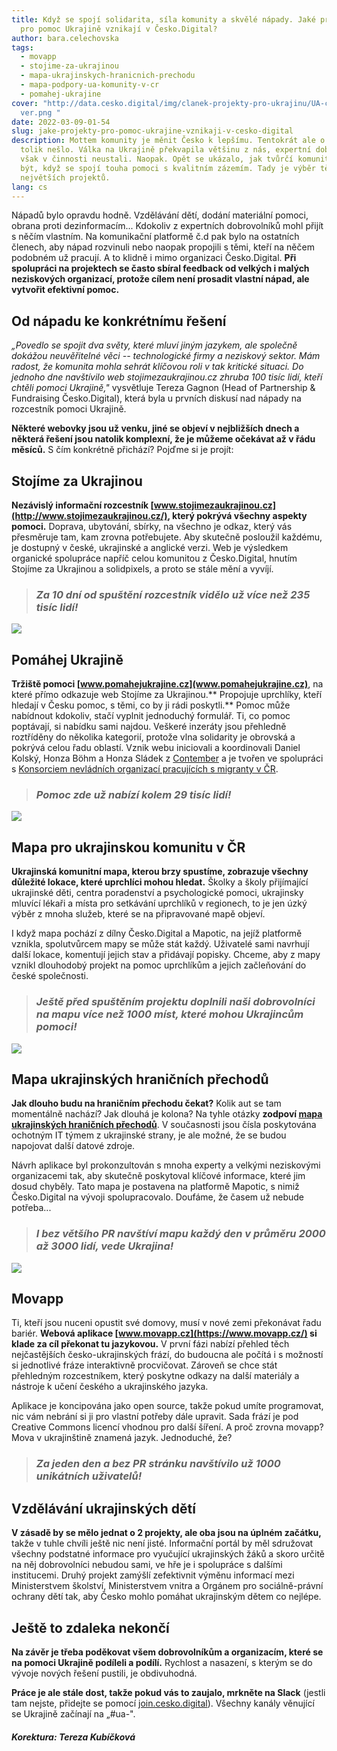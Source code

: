 ```yaml
---
title: Když se spojí solidarita, síla komunity a skvělé nápady. Jaké projekty
  pro pomoc Ukrajině vznikají v Česko.Digital?
author: bara.celechovska
tags:
  - movapp
  - stojime-za-ukrajinou
  - mapa-ukrajinskych-hranicnich-prechodu
  - mapa-podpory-ua-komunity-v-cr
  - pomahej-ukrajine
cover: "http://data.cesko.digital/img/clanek-projekty-pro-ukrajinu/UA-clanek-co\
  ver.png "
date: 2022-03-09-01-54
slug: jake-projekty-pro-pomoc-ukrajine-vznikaji-v-cesko-digital
description: Mottem komunity je měnit Česko k lepšímu. Tentokrát ale o Česko
  tolik nešlo. Válka na Ukrajině překvapila většinu z nás, expertní dobrovolníci
  však v činnosti neustali. Naopak. Opět se ukázalo, jak tvůrčí komunita dokáže
  být, když se spojí touha pomoci s kvalitním zázemím. Tady je výběr těch
  největších projektů.
lang: cs
---
```

Nápadů bylo opravdu hodně. Vzdělávání dětí, dodání materiální pomoci, obrana proti dezinformacím... Kdokoliv z expertních dobrovolníků mohl přijít s něčím vlastním.  Na komunikační platformě č.d pak bylo na ostatních členech, aby nápad rozvinuli nebo naopak propojili s těmi, kteří na něčem podobném už pracují. A to klidně i mimo organizaci Česko.Digital. **Při spolupráci na projektech se často sbíral feedback od velkých i malých neziskových organizací, protože cílem není prosadit vlastní nápad, ale vytvořit efektivní pomoc.** 

## Od nápadu ke konkrétnímu řešení

*„Povedlo se spojit dva světy, které mluví jiným jazykem, ale společně dokážou neuvěřitelné věci -- technologické firmy a neziskový sektor. Mám radost, že komunita mohla sehrát klíčovou roli v tak kritické situaci. Do jednoho dne navštívilo web stojimezaukrajinou.cz zhruba 100 tisíc lidí, kteří chtěli pomoci Ukrajině,"* vysvětluje Tereza Gagnon (Head of Partnership & Fundraising Česko.Digital), která byla u prvních diskusí nad nápady na rozcestník pomoci Ukrajině.

**Některé webovky jsou už venku, jiné se objeví v nejbližších dnech a některá řešení jsou natolik komplexní, že je můžeme očekávat až v řádu měsíců.** S čím konkrétně přichází? Pojďme si je projít:

## Stojíme za Ukrajinou

**Nezávislý informační rozcestník [www.stojimezaukrajinou.cz](http://www.stojimezaukrajinou.cz/), který pokrývá všechny aspekty pomoci.** Doprava, ubytování, sbírky, na všechno je odkaz, který vás přesměruje tam, kam zrovna potřebujete. Aby skutečně posloužil každému, je dostupný v české, ukrajinské a anglické verzi. Web je výsledkem organické spolupráce napříč celou komunitou z Česko.Digital, hnutím Stojíme za Ukrajinou a solidpixels, a proto se stále mění a vyvíjí.

> ### *Za 10 dní od spuštění rozcestník vidělo už více než 235 tisíc lidí!*

![](https://data.cesko.digital/img/clanek-projekty-pro-ukrajinu/clanek-UA1.png)

## Pomáhej Ukrajině

**Tržiště pomoci [www.pomahejukrajine.cz](www.pomahejukrajine.cz)**, na které přímo odkazuje web Stojíme za Ukrajinou.\*\* Propojuje uprchlíky, kteří hledají v Česku pomoc, s těmi, co by ji rádi poskytli.\*\* Pomoc může nabídnout kdokoliv, stačí vyplnit jednoduchý formulář. Ti, co pomoc poptávají, si nabídku sami najdou. Veškeré inzeráty jsou přehledně roztříděny do několika kategorií, protože vlna solidarity je obrovská a pokrývá celou řadu oblastí. Vznik webu iniciovali a koordinovali Daniel Kolský, Honza Böhm a Honza Sládek z [Contember](https://www.contember.com/) a je tvořen ve spolupráci s [Konsorciem nevládních organizací pracujících s migranty v ČR](https://migracnikonsorcium.cz/cs/).

> ### *Pomoc zde už nabízí kolem 29 tisíc lidí!*

![](https://data.cesko.digital/img/clanek-projekty-pro-ukrajinu/clanek-UA3.png)

## Mapa pro ukrajinskou komunitu v ČR

**Ukrajinská komunitní mapa, kterou brzy spustíme, zobrazuje všechny důležité lokace, které uprchlíci mohou hledat.** Školky a školy přijímající ukrajinské děti, centra poradenství a psychologické pomoci, ukrajinsky mluvící lékaři a místa pro setkávání uprchlíků v regionech, to je jen úzký výběr z mnoha služeb, které se na připravované mapě objeví.

I když mapa pochází z dílny Česko.Digital a Mapotic, na jejíž platformě vznikla, spolutvůrcem mapy se může stát každý. Uživatelé sami navrhují další lokace, komentují jejich stav a přidávají popisky. Chceme, aby z mapy vznikl dlouhodobý projekt na pomoc uprchlíkům a jejich začleňování do české společnosti.

> ### *Ještě před spuštěním projektu doplnili naši dobrovolníci na mapu více než 1000 míst, které mohou Ukrajincům pomoci!*

![](https://data.cesko.digital/img/clanek-projekty-pro-ukrajinu/clanek-UA2.png)

## Mapa ukrajinských hraničních přechodů

**Jak dlouho budu na hraničním přechodu čekat?** Kolik aut se tam momentálně nachází? Jak dlouhá je kolona? Na tyhle otázky **zodpoví [mapa ukrajinských hraničních přechodů](https://www.mapotic.com/ukraine-border-crossings)**. V současnosti jsou čísla poskytována ochotným IT týmem z ukrajinské strany, je ale možné, že se budou napojovat další datové zdroje.

Návrh aplikace byl prokonzultován s mnoha experty a velkými neziskovými organizacemi tak, aby skutečně poskytoval klíčové informace, které jim dosud chyběly. Tato mapa je postavena na platformě Mapotic, s nimiž Česko.Digital na vývoji spolupracovalo. Doufáme, že časem už nebude potřeba...

> ### *I bez většího PR navštíví mapu každý den v průměru 2000 až 3000 lidí, vede Ukrajina!*

![](https://data.cesko.digital/img/clanek-projekty-pro-ukrajinu/clanek-UA4.png)

## Movapp

Ti, kteří jsou nuceni opustit své domovy, musí v nové zemi překonávat řadu bariér. **Webová aplikace [www.movapp.cz](https://www.movapp.cz/) si klade za cíl překonat tu jazykovou.** V první fázi nabízí přehled těch nejčastějších česko-ukrajinských frází, do budoucna ale počítá i s možností si jednotlivé fráze interaktivně procvičovat. Zároveň se chce stát přehledným rozcestníkem, který poskytne odkazy na další materiály a nástroje k učení českého a ukrajinského jazyka.

Aplikace je koncipována jako open source, takže pokud umíte programovat, nic vám nebrání si ji pro vlastní potřeby dále upravit. Sada frází je pod Creative Commons licencí vhodnou pro další šíření. A proč zrovna movapp? Mova v ukrajinštině znamená jazyk. Jednoduché, že?

> ### *Za jeden den a bez PR stránku navštívilo už 1000 unikátních uživatelů!*

## Vzdělávání ukrajinských dětí

**V zásadě by se mělo jednat o 2 projekty, ale oba jsou na úplném začátku,** takže v tuhle chvíli ještě nic není jisté. Informační portál by měl sdružovat všechny podstatné informace pro vyučující ukrajinských žáků a skoro určitě na něj dobrovolníci nebudou sami, ve hře je i spolupráce s dalšími institucemi. Druhý projekt zamýšlí zefektivnit výměnu informací mezi Ministerstvem školství, Ministerstvem vnitra a Orgánem pro sociálně-právní ochrany dětí tak, aby Česko mohlo pomáhat ukrajinským dětem co nejlépe.

## Ještě to zdaleka nekončí

**Na závěr je třeba poděkovat všem dobrovolníkům a organizacím, které se na pomoci Ukrajině podíleli a podílí.** Rychlost a nasazení, s kterým se do vývoje nových řešení pustili, je obdivuhodná.

**Práce je ale stále dost, takže pokud vás to zaujalo, mrkněte na Slack** (jestli tam nejste, přidejte se pomocí [join.cesko.digital](http://www.join.cesko.digital/)). Všechny kanály věnující se Ukrajině začínají na „#ua-".

#### *Korektura: Tereza Kubíčková*
